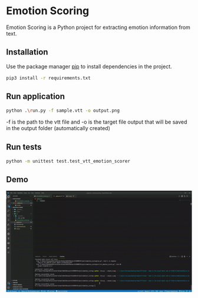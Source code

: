 # Emotion Scoring

Emotion Scoring is a Python project for extracting emotion information from text. 

## Installation

Use the package manager [pip](https://pip.pypa.io/en/stable/) to install dependencies in the project.

```bash
pip3 install -r requirements.txt
```

## Run application

```bash
python .\run.py -f sample.vtt -o output.png
```

-f is the path to the vtt file and -o is the target file output that will be saved in the output folder (automatically created)

## Run tests

```bash
python -m unittest test.test_vtt_emotion_scorer
```

## Demo
![demo](demo.gif)
